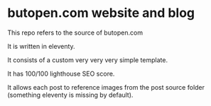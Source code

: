 # butopen.com website and blog

This repo refers to the source of butopen.com

It is written in eleventy.

It consists of a custom very very very simple template.

It has 100/100 lighthouse SEO score.

It allows each post to reference images from the post source folder (something eleventy is missing by default).
